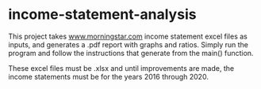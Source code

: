 # income-statement-analysis

This project takes www.morningstar.com income statement excel files as inputs, and generates a .pdf report with graphs and ratios. Simply run the program and follow the instructions that generate from the main() function.

These excel files must be .xlsx and until improvements are made, the income statements must be for the years 2016 through 2020.
